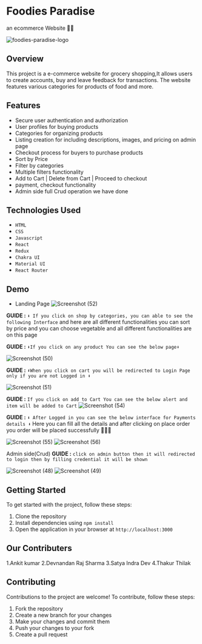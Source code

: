 # Foodies Paradise
an ecommerce Website 🚀🎯

![foodies-paradise-logo](https://github.com/ThilakSamplegithub/gorgeous-flight-7504/assets/112754841/97b1c45f-b9e1-4862-9763-8a1d7c168b33)


## Overview

This project is a  e-commerce website for grocery shopping,It allows users to create accounts, buy and leave feedback for transactions. The website features various categories for products of food and more.

## Features

- Secure user authentication and authorization
- User profiles for buying products
- Categories for organizing products
- Listing creation for including descriptions, images, and pricing on admin page
- Checkout process for buyers to purchase products
- Sort by Price
- Filter by categories
- Multiple filters functionality
- Add to Cart | Delete from Cart | Proceed to checkout
- payment, checkout functionality
- Admin side full Crud operation we have done

## Technologies Used

- `HTML`
- `CSS`
- `Javascript`
- `React`
- `Redux`
- `Chakra UI`
- `Material UI`
- `React Router`

## Demo 
- Landing Page
![Screenshot (52)](https://github.com/ThilakSamplegithub/gorgeous-flight-7504/assets/112754841/93505113-ba5a-4d6a-a801-8ed0f0dae6db)

**GUIDE :** `⬇️ If you click on shop by categories, you can able to see the following Interface` and here are all different functionalities you can sort by price and you can choose vegetable and all different functionalities are on this page

**GUIDE :** `⬇️If you click on any product You can see the below page⬇️`

![Screenshot (50)](https://github.com/ThilakSamplegithub/gorgeous-flight-7504/assets/112754841/33f436de-69dc-46da-9c6e-4a9e5fc16690)



**GUIDE :** `⬇️When you click on cart you will be redirected to Login Page only if you are not Logged in ⬇️` 

![Screenshot (51)](https://github.com/ThilakSamplegithub/gorgeous-flight-7504/assets/112754841/905fad95-dc81-41cb-8486-d53f730dda6b)



**GUIDE :** `If you click on add to Cart You can see the below alert and item will be added to Cart`
![Screenshot (54)](https://github.com/ThilakSamplegithub/gorgeous-flight-7504/assets/112754841/c49ccf6b-528a-4d05-814b-19e36e9baaf3)








**GUIDE :** `⬇️ After Logged in you can see the below interface for Payments details ⬇️` Here you can fill all the details and  after clicking on place order you order will be placed successfully 🥳🥳🥳


![Screenshot (55)](https://github.com/ThilakSamplegithub/gorgeous-flight-7504/assets/112754841/47d13094-a240-4dcf-b5ce-3e8c8d89f713)
![Screenshot (56)](https://github.com/ThilakSamplegithub/gorgeous-flight-7504/assets/112754841/93182a42-48a0-4a24-a3d5-d5d75b5548ca)

Admin side(Crud)
**GUIDE :** `click on admin button then it will redirected to login then by filling credential it will be shown `

![Screenshot (48)](https://github.com/ThilakSamplegithub/gorgeous-flight-7504/assets/112754841/51ca6836-bbe9-4549-8125-41d42017a9a7)
![Screenshot (49)](https://github.com/ThilakSamplegithub/gorgeous-flight-7504/assets/112754841/4ea51b4a-5553-4e4f-a7f0-779894b696c8)





## Getting Started

To get started with the project, follow these steps:

1. Clone the repository
2. Install dependencies using `npm install`
3. Open the application in your browser at `http://localhost:3000`

## Our Contributers
1.Ankit kumar 
2.Devnandan Raj Sharma
3.Satya Indra Dev
4.Thakur Thilak


## Contributing

Contributions to the project are welcome! To contribute, follow these steps:

1. Fork the repository
2. Create a new branch for your changes
3. Make your changes and commit them
4. Push your changes to your fork
5. Create a pull request




